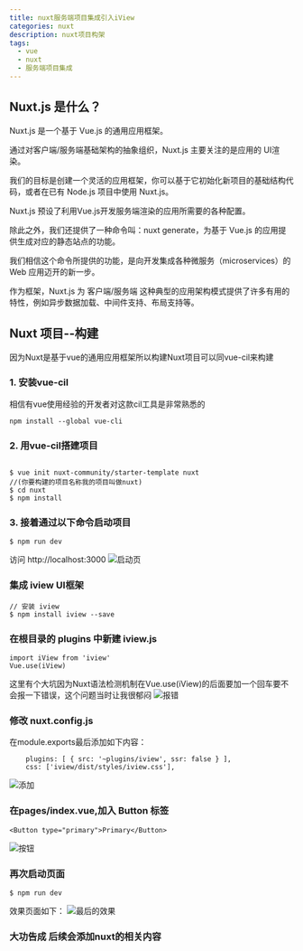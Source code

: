```yaml
---
title: nuxt服务端项目集成引入iView
categories: nuxt
description: nuxt项目构架
tags:
  - vue
  - nuxt
  - 服务端项目集成
---
```

## Nuxt.js 是什么？
Nuxt.js 是一个基于 Vue.js 的通用应用框架。

通过对客户端/服务端基础架构的抽象组织，Nuxt.js 主要关注的是应用的 UI渲染。

我们的目标是创建一个灵活的应用框架，你可以基于它初始化新项目的基础结构代码，或者在已有 Node.js 项目中使用 Nuxt.js。

Nuxt.js 预设了利用Vue.js开发服务端渲染的应用所需要的各种配置。

除此之外，我们还提供了一种命令叫：nuxt generate，为基于 Vue.js 的应用提供生成对应的静态站点的功能。

我们相信这个命令所提供的功能，是向开发集成各种微服务（microservices）的 Web 应用迈开的新一步。

作为框架，Nuxt.js 为 客户端/服务端 这种典型的应用架构模式提供了许多有用的特性，例如异步数据加载、中间件支持、布局支持等。

## Nuxt 项目--构建
因为Nuxt是基于vue的通用应用框架所以构建Nuxt项目可以同vue-cil来构建
### 1. 安装vue-cil 

相信有vue使用经验的开发者对这款cil工具是非常熟悉的

```
npm install --global vue-cli
```

### 2. 用vue-cil搭建项目

```

$ vue init nuxt-community/starter-template nuxt 
//(你要构建的项目名称我的项目叫做nuxt)
$ cd nuxt
$ npm install
```

### 3. 接着通过以下命令启动项目

```
$ npm run dev
```

访问 http://localhost:3000
![启动页](./init.png)

### 集成 iview UI框架

```
// 安装 iview
$ npm install iview --save
```


### 在根目录的 plugins 中新建 iview.js

```
import iView from 'iview'
Vue.use(iView)

```

这里有个大坑因为Nuxt语法检测机制在Vue.use(iView)的后面要加一个回车要不会报一下错误，这个问题当时让我很郁闷
![报错](./error.png)

### 修改 nuxt.config.js
在module.exports最后添加如下内容：
```
    plugins: [ { src: '~plugins/iview', ssr: false } ],
    css: ['iview/dist/styles/iview.css'],
```

![添加](./add.png)

### 在pages/index.vue,加入 Button 标签

```
<Button type="primary">Primary</Button>
```

![按钮](./button.png)

### 再次启动页面

```
$ npm run dev
```

效果页面如下：
![最后的效果](./end.png)

### 大功告成 后续会添加nuxt的相关内容